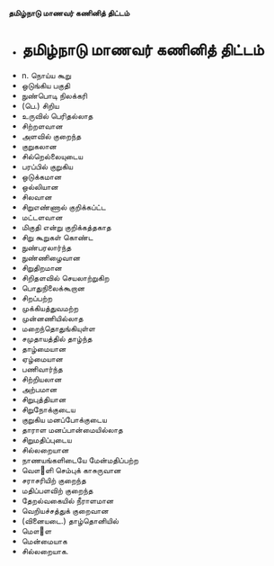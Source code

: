 **தமிழ்நாடு மாணவர் கணினித் திட்டம்**
- # தமிழ்நாடு மாணவர் கணினித் திட்டம்
- n. நொய்ய கூறு
- ஒடுங்கிய பகுதி
- நுண்பொடி நிலக்கரி
- (பெ.) சிறிய
- உருவில் பெரிதல்லாத
- சிற்றளவான
- அளவில் குறைந்த
- குறுகலான
- சில்றெல்லையுடைய
- பரப்பில் குறுகிய
- ஒடுக்கமான
-  ஒல்லியான
- சிலவான
- சிறுஎண்ணால் குறிக்கப்ட்ட
- மட்டளவான
- மிகுதி என்று குறிக்கத்தகாத
- சிறு கூறுகள் கொண்ட
- நுண்பரலார்ந்த
- நுண்ணிழைவான
- சிறுதிறமான
- சிறிதளவில் செயலாற்றுகிற
- பொதுநிலைக்கூறான
- சிறப்பற்ற
-  முக்கியத்துவமற்ற
- முன்னணியில்லாத
- மறைந்தொதுங்கியுள்ள
- சமுதாயத்தில் தாழ்ந்த
- தாழ்மையான
- ஏழ்மையான
- பணிவார்ந்த
- சிற்றியலான
- அற்பமான
- சிறுபுத்தியான
- சிறுநோக்குடைய
- குறுகிய மனப்போக்குடைய
- தாராள மனப்பான்மையில்லாத
- சிறுமதிப்புடைய
- சில்லறையான
- நாணயங்களிடையே மேன்மதிப்பற்ற
- வௌ஢ளி செம்புக் காசுருவான
- சராசரியிற் குறைந்த
- மதிப்பளவிற் குறைந்த
- தேறல்வகையில் நீராளமான
- வெறியச்சத்துக் குறைவான
- (வினையடை.) தாழ்தொனியில்
- மௌ஢ள
- மென்மையாக
- சில்லறையாக.

